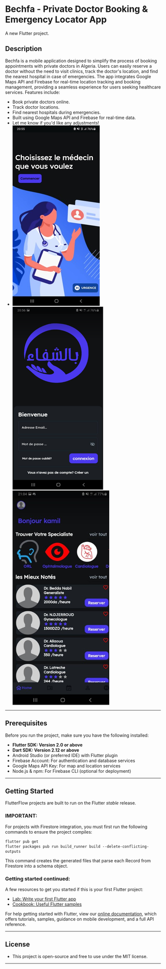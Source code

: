 # Bechfa - Private Doctor Booking & Emergency Locator App
A new Flutter project.

## Description


Bechfa is a mobile application designed to simplify the process of booking appointments with private doctors in Algeria. Users can easily reserve a doctor without the need to visit clinics, track the doctor's location, and find the nearest hospital in case of emergencies. The app integrates Google Maps API and Firebase for real-time location tracking and booking management, providing a seamless experience for users seeking healthcare services.
Features include:
- Book private doctors online.
- Track doctor locations.
- Find nearest hospitals during emergencies.
- Built using Google Maps API and Firebase for real-time data.
- Let me know if you'd like any adjustments!
- ![Screenshot of App](image_1.jpg)
 ![Screenshot of App](image_2.jpg)
 ![Screenshot of App](image_3.jpg)

---

## Prerequisites
Before you run the project, make sure you have the following installed:
- **Flutter SDK: Version 2.0 or above**
- **Dart SDK: Version 2.12 or above**
- Android Studio (or preferred IDE) with Flutter plugin
- Firebase Account: For authentication and database services
- Google Maps API Key: For map and location services
- Node.js & npm: For Firebase CLI (optional for deployment)

---
## Getting Started

FlutterFlow projects are built to run on the Flutter _stable_ release.

### IMPORTANT:

For projects with Firestore integration, you must first run the following commands to ensure the project compiles:

```
flutter pub get
flutter packages pub run build_runner build --delete-conflicting-outputs
```

This command creates the generated files that parse each Record from Firestore into a schema object.

### Getting started continued:

A few resources to get you started if this is your first Flutter project:

- [Lab: Write your first Flutter app](https://flutter.dev/docs/get-started/codelab)
- [Cookbook: Useful Flutter samples](https://flutter.dev/docs/cookbook)

For help getting started with Flutter, view our
[online documentation](https://flutter.dev/docs), which offers tutorials,
samples, guidance on mobile development, and a full API reference.

---

## License
 - This project is open-source and free to use under the MIT license.
---
